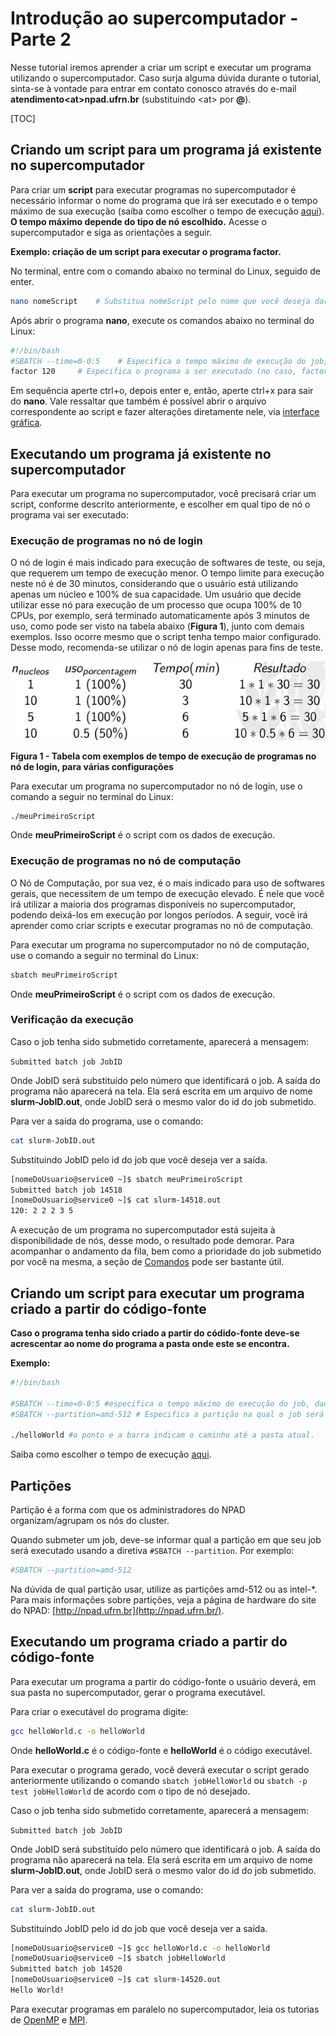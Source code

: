 # Introdução ao supercomputador - Parte&nbsp;2

Nesse tutorial iremos aprender a criar um script e executar um programa utilizando o supercomputador. Caso surja alguma dúvida durante o tutorial, sinta-se à vontade para entrar em contato conosco através do e-mail **atendimento\<at>npad.ufrn.br** (substituindo \<at> por **@**).

[TOC]

## Criando um script para um programa já existente no supercomputador

Para criar um **script** para executar programas no supercomputador é necessário informar o nome do programa que irá ser executado e o tempo máximo de sua execução (saiba como escolher o tempo de execução [aqui](http://npad.ufrn.br/tutoriais/introducao-parte3.php#backfill)). **O tempo máximo depende do tipo de nó escolhido.** Acesse o supercomputador e siga as orientações a seguir.

**Exemplo: criação de um script para executar o programa factor.**

No terminal, entre com o comando abaixo no terminal do Linux, seguido de enter.

```bash
nano nomeScript    # Substitua nomeScript pelo nome que você deseja dar ao seu script
```

Após abrir o programa **nano**, execute os comandos abaixo no terminal do Linux:

```bash
#!/bin/bash
#SBATCH --time=0-0:5    # Especifica o tempo máximo de execução do job, dado no padrão dias-horas:minutos
factor 120     # Especifica o programa a ser executado (no caso, factor) e o parâmetro de entrada (120)
```

Em sequência aperte ctrl+o, depois enter e, então, aperte ctrl+x para sair do **nano**. Vale ressaltar que também é possível abrir o arquivo correspondente ao script e fazer alterações diretamente nele, via [interface gráfica](superpc_introduction_part_1.md#atraves-de-uma-interface-grafica).

## Executando um programa já existente no supercomputador

Para executar um programa no supercomputador, você precisará criar um script, conforme descrito anteriormente, e escolher em qual tipo de nó o programa vai ser executado:

### Execução de programas no nó de login

O nó de login é mais indicado para execução de softwares de teste, ou seja, que requerem um tempo de execução menor. O tempo limite para execução neste nó é de 30 minutos, considerando que o usuário está utilizando apenas um núcleo e 100% de sua capacidade. Um usuário que decide utilizar esse nó para execução de um processo que ocupa 100% de 10 CPUs, por exemplo, será terminado automaticamente após 3 minutos de uso, como pode ser visto na tabela abaixo (**Figura 1**), junto com demais exemplos. Isso ocorre mesmo que o script tenha tempo maior configurado. Desse modo, recomenda-se utilizar o nó de login apenas para fins de teste.

![Figura 1](../../assets/superpc_introduction_part_2/Tabela_Uso_Noh_Login.jpg)

**Figura 1 - Tabela com exemplos de tempo de execução de programas no nó de login, para várias configurações**

Para executar um programa no supercomputador no nó de login, use o comando a seguir no terminal do Linux:

```bash
./meuPrimeiroScript
```

Onde **meuPrimeiroScript** é o script com os dados de execução.

### Execução de programas no nó de computação

O Nó de Computação, por sua vez, é o mais indicado para uso de softwares gerais, que necessitem de um tempo de execução elevado. É nele que você irá utilizar a maioria dos programas disponíveis no supercomputador, podendo deixá-los em execução por longos períodos. A seguir, você irá aprender como criar scripts e executar programas no nó de computação.

Para executar um programa no supercomputador no nó de computação, use o comando a seguir no terminal do Linux:

```bash
sbatch meuPrimeiroScript
```

Onde **meuPrimeiroScript** é o script com os dados de execução.

### Verificação da execução

Caso o job tenha sido submetido corretamente, aparecerá a mensagem:

`Submitted batch job JobID`

Onde JobID será substituído pelo número que identificará o job. A saída do programa não aparecerá na tela. Ela será escrita em um arquivo de nome **slurm-JobID.out**, onde JobID será o mesmo valor do id do job submetido.

Para ver a saída do programa, use o comando:

```bash
cat slurm-JobID.out
```

Substituindo JobID pelo id do job que você deseja ver a saída.

```bash
[nomeDoUsuario@service0 ~]$ sbatch meuPrimeiroScript
Submitted batch job 14518
[nomeDoUsuario@service0 ~]$ cat slurm-14518.out
120: 2 2 2 3 5
```

A execução de um programa no supercomputador está sujeita à disponibilidade de nós, desse modo, o resultado pode demorar. Para acompanhar o andamento da fila, bem como a prioridade do job submetido por você na mesma, a seção de [Comandos](../intermediate/slurm_commands.md) pode ser bastante útil.

## Criando um script para executar um programa criado a partir do código-fonte

**Caso o programa tenha sido criado a partir do códido-fonte deve-se acrescentar ao nome do programa a pasta onde este se encontra.**

**Exemplo:**

```bash
#!/bin/bash

#SBATCH --time=0-0:5 #especifica o tempo máximo de execução do job, dado no padrão dias-horas:minutos
#SBATCH --partition=amd-512 # Especifica a partição na qual o job será submetido

./helloWorld #o ponto e a barra indicam o caminho até a pasta atual.
```

Saiba como escolher o tempo de execução [aqui](../intermediate/superpc_introduction_part_3.md#backfill-e-escolha-do-tempo-de-execucao).

## Partições

Partição é a forma com que os administradores do NPAD organizam/agrupam os nós do cluster.  

Quando submeter um job, deve-se informar qual a partição em que seu job será executado usando a diretiva `#SBATCH --partition`. Por exemplo:

```bash
#SBATCH --partition=amd-512
```

Na dúvida de qual partição usar, utilize as partições amd-512 ou as intel-*. Para mais informações sobre partições, veja a página de hardware do site do NPAD: [http://npad.ufrn.br](http://npad.ufrn.br/). 

## Executando um programa criado a partir do código-fonte

Para executar um programa a partir do código-fonte o usuário deverá, em sua pasta no supercomputador, gerar o programa executável.

Para criar o executável do programa digite:

```bash
gcc helloWorld.c -o helloWorld
```

Onde **helloWorld.c** é o código-fonte e **helloWorld** é o código executável.

Para executar o programa gerado, você deverá executar o script gerado anteriormente utilizando o comando `sbatch jobHelloWorld` ou `sbatch -p test jobHelloWorld` de acordo com o tipo de nó desejado.

Caso o job tenha sido submetido corretamente, aparecerá a mensagem:

`Submitted batch job JobID`

Onde JobID será substituído pelo número que identificará o job. A saída do programa não aparecerá na tela. Ela será escrita em um arquivo de nome **slurm-JobID.out**, onde JobID será o mesmo valor do id do job submetido.

Para ver a saída do programa, use o comando:

```bash
cat slurm-JobID.out
```

Substituindo JobID pelo id do job que você deseja ver a saída.

```bash
[nomeDoUsuario@service0 ~]$ gcc helloWorld.c -o helloWorld
[nomeDoUsuario@service0 ~]$ sbatch jobHelloWorld
Submitted batch job 14520
[nomeDoUsuario@service0 ~]$ cat slurm-14520.out
Hello World!
```

Para executar programas em paralelo no supercomputador, leia os tutorias de [OpenMP](../advanced/openmp_tutorial.md) e [MPI](../advanced/mpi_tutorial.md).

